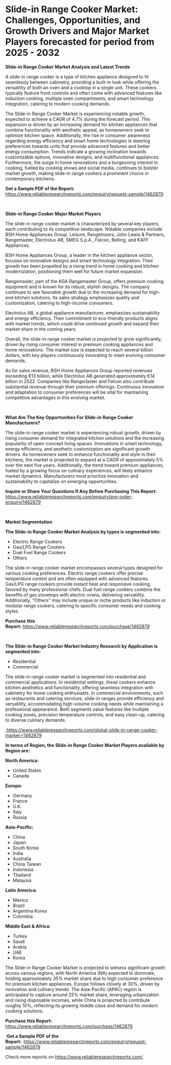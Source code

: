 <p><h1>Slide-in Range Cooker Market: Challenges, Opportunities, and Growth Drivers and Major Market Players forecasted for period from 2025 - 2032</h1></p><p><strong>Slide-in Range Cooker Market Analysis and Latest Trends</strong></p>
<p><p>A slide-in range cooker is a type of kitchen appliance designed to fit seamlessly between cabinetry, providing a built-in look while offering the versatility of both an oven and a cooktop in a single unit. These cookers typically feature front controls and often come with advanced features like induction cooking, multiple oven compartments, and smart technology integration, catering to modern cooking demands.</p><p>The Slide-in Range Cooker Market is experiencing notable growth, expected to achieve a CAGR of 4.7% during the forecast period. This expansion is driven by an increasing demand for kitchen appliances that combine functionality with aesthetic appeal, as homeowners seek to optimize kitchen space. Additionally, the rise in consumer awareness regarding energy efficiency and smart home technologies is steering preferences towards units that provide advanced features and better energy consumption. Trends indicate a growing inclination towards customizable options, innovative designs, and multifunctional appliances. Furthermore, the surge in home renovations and a burgeoning interest in cooking, fueled by cooking shows and social media, continues to bolster market growth, making slide-in range cookers a prominent choice in contemporary kitchens.</p></p>
<p><strong>Get a Sample PDF of the Report:&nbsp;</strong> <a href="https://www.reliableresearchreports.com/enquiry/request-sample/1462879?utm_campaign=2387&utm_medium=2&utm_source=Github&utm_content=ia&utm_term=09022025&utm_id=slide-in-range-cooker">https://www.reliableresearchreports.com/enquiry/request-sample/1462879</a></p>
<p>&nbsp;</p>
<p><strong>Slide-in Range Cooker Major Market Players</strong></p>
<p><p>The slide-in range cooker market is characterized by several key players, each contributing to its competitive landscape. Notable companies include BSH Home Appliances Group, Leisure, Rangemoors, John Lewis & Partners, Rangemaster, Electrolux AB, SMEG S.p.A., Falcon, Belling, and KAFF Appliances.</p><p>BSH Home Appliances Group, a leader in the kitchen appliance sector, focuses on innovative designs and smart technology integration. Their growth has been propelled by a rising trend in home cooking and kitchen modernization, positioning them well for future market expansion.</p><p>Rangemaster, part of the AGA Rangemaster Group, offers premium cooking equipment and is known for its robust, stylish designs. The company continues to see favorable growth due to the increasing demand for high-end kitchen solutions. Its sales strategy emphasizes quality and customization, catering to high-income consumers.</p><p>Electrolux AB, a global appliance manufacturer, emphasizes sustainability and energy efficiency. Their commitment to eco-friendly products aligns with market trends, which could drive continued growth and expand their market share in the coming years.</p><p>Overall, the slide-in range cooker market is projected to grow significantly, driven by rising consumer interest in premium cooking appliances and home renovations. The market size is expected to reach several billion dollars, with key players continuously innovating to meet evolving consumer demands.</p><p>As for sales revenue, BSH Home Appliances Group reported revenues exceeding €13 billion, while Electrolux AB generated approximately €14 billion in 2022. Companies like Rangerlaster and Falcon also contribute substantial revenue through their premium offerings. Continuous innovation and adaptation to consumer preferences will be vital for maintaining competitive advantages in this evolving market.</p></p>
<p>&nbsp;</p>
<p><strong>What Are The Key Opportunities For Slide-in Range Cooker Manufacturers?</strong></p>
<p><p>The slide-in range cooker market is experiencing robust growth, driven by rising consumer demand for integrated kitchen solutions and the increasing popularity of open-concept living spaces. Innovations in smart technology, energy efficiency, and aesthetic customization are significant growth drivers. As homeowners seek to enhance functionality and style in their kitchens, the market is projected to expand at a CAGR of approximately 5% over the next five years. Additionally, the trend toward premium appliances, fueled by a growing focus on culinary experiences, will likely enhance market dynamics. Manufacturers must prioritize innovation and sustainability to capitalize on emerging opportunities.</p></p>
<p><strong>Inquire or Share Your Questions If Any Before Purchasing This Report:</strong> <a href="https://www.reliableresearchreports.com/enquiry/pre-order-enquiry/1462879?utm_campaign=2387&utm_medium=2&utm_source=Github&utm_content=ia&utm_term=09022025&utm_id=slide-in-range-cooker">https://www.reliableresearchreports.com/enquiry/pre-order-enquiry/1462879</a></p>
<p>&nbsp;</p>
<p><strong>Market Segmentation</strong></p>
<p><strong>The Slide-in Range Cooker Market Analysis by types is segmented into:</strong></p>
<p><ul><li>Electric Range Cookers</li><li>Gas/LPG Range Cookers</li><li>Duel Fuel Range Cookers</li><li>Others</li></ul></p>
<p><p>The slide-in range cooker market encompasses several types designed for various cooking preferences. Electric range cookers offer precise temperature control and are often equipped with advanced features. Gas/LPG range cookers provide instant heat and responsive cooking, favored by many professional chefs. Dual fuel range cookers combine the benefits of gas stovetops with electric ovens, delivering versatility. Additionally, "Others" may include unique or niche products like induction or modular range cookers, catering to specific consumer needs and cooking styles.</p></p>
<p><strong>Purchase this Report:&nbsp;</strong><a href="https://www.reliableresearchreports.com/purchase/1462879?utm_campaign=2387&utm_medium=2&utm_source=Github&utm_content=ia&utm_term=09022025&utm_id=slide-in-range-cooker">https://www.reliableresearchreports.com/purchase/1462879</a></p>
<p>&nbsp;</p>
<p><strong>The Slide-in Range Cooker Market Industry Research by Application is segmented into:</strong></p>
<p><ul><li>Residential</li><li>Commercial</li></ul></p>
<p><p>The slide-in range cooker market is segmented into residential and commercial applications. In residential settings, these cookers enhance kitchen aesthetics and functionality, offering seamless integration with cabinetry for home cooking enthusiasts. In commercial environments, such as restaurants and catering services, slide-in ranges provide efficiency and versatility, accommodating high-volume cooking needs while maintaining a professional appearance. Both segments value features like multiple cooking zones, precision temperature controls, and easy clean-up, catering to diverse culinary demands.</p></p>
<p><a href="https://www.reliableresearchreports.com/global-slide-in-range-cooker-market-r1462879?utm_campaign=2387&utm_medium=2&utm_source=Github&utm_content=ia&utm_term=09022025&utm_id=slide-in-range-cooker">&nbsp;https://www.reliableresearchreports.com/global-slide-in-range-cooker-market-r1462879</a></p>
<p><strong>In terms of Region, the Slide-in Range Cooker Market Players available by Region are:</strong></p>
<p>
    <p> <strong> North America: </strong>
        <ul>
            <li>United States</li>
            <li>Canada</li>
        </ul>
        </p> 
    <p> <strong> Europe: </strong>
        <ul>
            <li>Germany</li>
            <li>France</li>
            <li>U.K.</li>
            <li>Italy</li>
            <li>Russia</li>
        </ul>
        </p> 
    <p> <strong> Asia-Pacific: </strong>
        <ul>
            <li>China</li>
            <li>Japan</li>
            <li>South Korea</li>
            <li>India</li>
            <li>Australia</li>
            <li>China Taiwan</li>
            <li>Indonesia</li>
            <li>Thailand</li>
            <li>Malaysia</li>
        </ul>
        </p> 
    <p> <strong> Latin America: </strong>
        <ul>
            <li>Mexico</li>
            <li>Brazil</li>
            <li>Argentina Korea</li>
            <li>Colombia</li>
        </ul>
        </p> 
    <p> <strong> Middle East & Africa: </strong>
        <ul>
            <li>Turkey</li>
            <li>Saudi</li>
            <li>Arabia</li>
            <li>UAE</li>
            <li>Korea</li>
        </ul>
    </p>
    </p>
<p><p>The Slide-in Range Cooker Market is projected to witness significant growth across various regions, with North America (NA) expected to dominate, holding approximately 35% market share due to high consumer preference for premium kitchen appliances. Europe follows closely at 30%, driven by innovation and culinary trends. The Asia-Pacific (APAC) region is anticipated to capture around 25% market share, leveraging urbanization and rising disposable incomes, while China is projected to contribute roughly 10%, reflecting its growing middle class and demand for modern cooking solutions.</p></p>
<p><strong>Purchase this Report: </strong><a href="https://www.reliableresearchreports.com/purchase/1462879?utm_campaign=2387&utm_medium=2&utm_source=Github&utm_content=ia&utm_term=09022025&utm_id=slide-in-range-cooker">https://www.reliableresearchreports.com/purchase/1462879</a></p>
<p>&nbsp;<strong>Get a Sample PDF of the Report:&nbsp;&nbsp;</strong><a href="https://www.reliableresearchreports.com/enquiry/request-sample/1462879?utm_campaign=2387&utm_medium=2&utm_source=Github&utm_content=ia&utm_term=09022025&utm_id=slide-in-range-cooker">https://www.reliableresearchreports.com/enquiry/request-sample/1462879</a></p>
<p><strong></strong></p>
<p>Check more reports on <a href="https://www.reliableresearchreports.com/?utm_campaign=2387&utm_medium=2&utm_source=Github&utm_content=ia&utm_term=09022025&utm_id=slide-in-range-cooker">https://www.reliableresearchreports.com/</a></p>